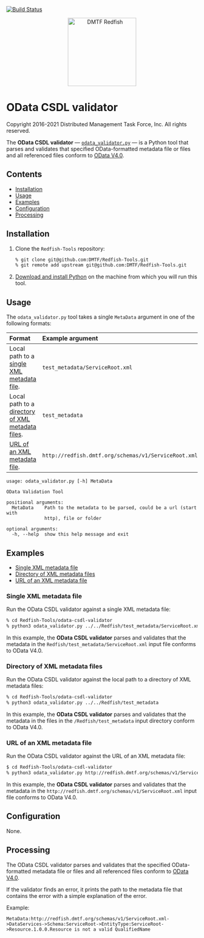 [![Build Status](https://travis-ci.com/DMTF/Redfish-Tools.svg?branch=master)](https://travis-ci.com/github/DMTF/Redfish-Tools)
<p align="center">
  <img src="http://redfish.dmtf.org/sites/all/themes/dmtf2015/images/dmtf-redfish-logo.png" alt="DMTF Redfish" width=180>

# OData CSDL validator

Copyright 2016-2021 Distributed Management Task Force, Inc. All rights reserved.

The **OData CSDL validator** &mdash; [`odata_validator.py`](odata_validator.py "odata_validator.py") &mdash; is a Python tool that parses and validates that specified OData-formatted metadata file or files and all referenced files conform to [OData V4.0](https://www.odata.org/documentation/ "https://www.odata.org/documentation/").

## Contents

* [Installation](#installation)
* [Usage](#usage)
* [Examples](#examples)
* [Configuration](#configuration)
* [Processing](#processing)

## Installation

1. Clone the `Redfish-Tools` repository:

   ```zsh
   % git clone git@github.com:DMTF/Redfish-Tools.git
   % git remote add upstream git@github.com:DMTF/Redfish-Tools.git
   ```
1. [Download and install Python](https://www.python.org/downloads/ "https://www.python.org/downloads/") on the machine from which you will run this tool.

## Usage

The `odata_validator.py` tool takes a single `MetaData` argument in one of the following formats:

| Format                                           | Example argument                                     |
| :----------------------------------------------- | :--------------------------------------------------- |
| Local path to a [single XML metadata file](#single-xml-metadata-file).        | `test_metadata/ServiceRoot.xml`                      |
| Local path to a [directory of XML metadata files](#directory-of-xml-metadata-files). | `test_metadata`                                      |
| [URL of an XML metadata file](#url-of-an-xml-metadata-file).                     | `http://redfish.dmtf.org/schemas/v1/ServiceRoot.xml` |

```
usage: odata_validator.py [-h] MetaData

OData Validation Tool

positional arguments:
  MetaData    Path to the metadata to be parsed, could be a url (start with
              http), file or folder

optional arguments:
  -h, --help  show this help message and exit
```

## Examples

* [Single XML metadata file](#single-xml-metadata-file)
* [Directory of XML metadata files](#directory-of-xml-metadata-files)
* [URL of an XML metadata file](#url-of-an-xml-metadata-file)

### Single XML metadata file

Run the OData CSDL validator against a single XML metadata file:

```zsh
% cd Redfish-Tools/odata-csdl-validator
% python3 odata_validator.py ../../Redfish/test_metadata/ServiceRoot.xml
```

In this example, the **OData CSDL validator** parses and validates that the metadata in the `Redfish/test_metadata/ServiceRoot.xml` input file conforms to OData V4.0.

### Directory of XML metadata files

Run the OData CSDL validator against the local path to a directory of XML metadata files:
         
```zsh
% cd Redfish-Tools/odata-csdl-validator
% python3 odata_validator.py ../../Redfish/test_metadata
```

In this example, the **OData CSDL validator** parses and validates that the metadata in the files in the `/Redfish/test_metadata` input directory conform to OData V4.0.

### URL of an XML metadata file

Run the OData CSDL validator against the URL of an XML metadata file:
         
```zsh
$ cd Redfish-Tools/odata-csdl-validator
% python3 odata_validator.py http://redfish.dmtf.org/schemas/v1/ServiceRoot.xml
```

In this example, the **OData CSDL validator** parses and validates that the metadata in the `http://redfish.dmtf.org/schemas/v1/ServiceRoot.xml` input file conforms to OData V4.0.

## Configuration

None.

## Processing

The OData CSDL validator parses and validates that the specified OData-formatted metadata file or files and all referenced files conform to [OData V4.0](https://www.odata.org/documentation/ "https://www.odata.org/documentation/"). 

If the validator finds an error, it prints the path to the metadata file that contains the error with a simple explanation of the error.

Example:

```text
MetaData:http://redfish.dmtf.org/schemas/v1/ServiceRoot.xml->DataServices->Schema:ServiceRoot->EntityType:ServiceRoot->Resource.1.0.0.Resource is not a valid QualifiedName
```
